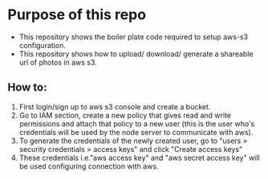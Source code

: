 # Purpose of this repo

-  This repository shows the boiler plate code required to setup aws-s3 configuration.
-  This repository shows how to upload/ download/ generate a shareable url of photos in aws s3.

## How to:

1. First login/sign up to aws s3 console and create a bucket.
2. Go to IAM section, create a new policy that gives read and write permissions and attach that policy to a new user (this is the user who's credentials will be used by the node server to communicate with aws).
3. To generate the credentials of the newly created user, go to "users > security credentials > access keys" and click "Create access keys"
4. These credentials i.e."aws access key" and "aws secret access key" will be used configuring connection with aws.
